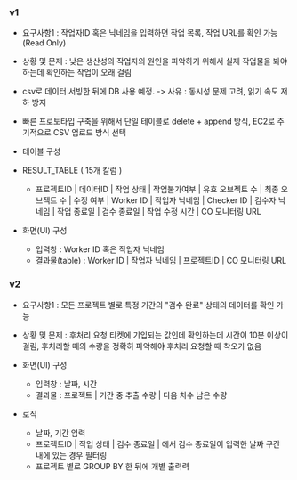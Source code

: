 ### v1
- 요구사항1 : 작업자ID 혹은 닉네임을 입력하면 작업 목록, 작업 URL를 확인 가능(Read Only)
- 상황 및 문제 : 낮은 생산성의 작업자의 원인을 파악하기 위해서 실제 작업물을 봐야 하는데 확인하는 작업이 오래 걸림

- csv로 데이터 서빙한 뒤에 DB 사용 예정. -> 사유 : 동시성 문제 고려, 읽기 속도 저하 방지
- 빠른 프로토타입 구축을 위해서 단일 테이블로 delete + append 방식, EC2로 주기적으로 CSV 업로드 방식 선택

- 테이블 구성 
- RESULT_TABLE ( 15개 칼럼 )
    - 프로젝트ID | 데이터ID | 작업 상태 | 작업불가여부 | 유효 오브젝트 수 | 최종 오브젝트 수 | 수정 여부 | Worker ID | 작업자 닉네임 | Checker ID | 검수자 닉네임 | 작업 종료일 | 검수 종료일 | 작업 수정 시간 | CO 모니터링 URL

- 화면(UI) 구성
    - 입력창 : Worker ID 혹은 작업자 닉네임  
    - 결과물(table) : Worker ID | 작업자 닉네임 | 프로젝트ID | CO 모니터링 URL 


### v2
- 요구사항1 : 모든 프로젝트 별로 특정 기간의 "검수 완료" 상태의 데이터를 확인 가능
- 상황 및 문제 : 후처리 요청 티켓에 기입되는 값인데 확인하는데 시간이 10분 이상이 걸림, 후처리할 때의 수량을 정확히 파악해야 후처리 요청할 때 착오가 없음

- 화면(UI) 구성
    - 입력창 : 날짜, 시간
    - 결과물 : 프로젝트 | 기간 중 추출 수량 | 다음 차수 남은 수량

- 로직 
    - 날짜, 기간 입력
    - 프로젝트ID | 작업 상태 | 검수 종료일 | 에서 검수 종료일이 입력한 날짜 구간 내에 있는 경우 필터링
    - 프로젝트 별로 GROUP BY 한 뒤에 개별 출력력

